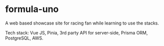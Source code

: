 # formula-uno
A web based showcase site for racing fan while learning to use the stacks.

Tech stack: Vue JS, Pinia, 3rd party API for server-side, Prisma ORM, PostgreSQL, AWS.
